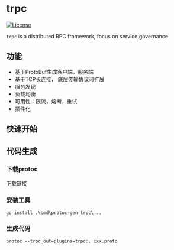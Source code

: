 # trpc

[![License](https://img.shields.io/:license-apache%202-blue.svg)](https://opensource.org/licenses/Apache-2.0)

`trpc` is a distributed RPC framework, focus on service governance

## 功能

- 基于ProtoBuf生成客户端，服务端
- 基于TCP长连接， 底层传输协议可扩展
- 服务发现
- 负载均衡
- 可用性：限流，熔断，重试
- 插件化

## 快速开始

## 代码生成

### 下载protoc

[下载链接](https://developers.google.com/protocol-buffers/docs/downloads)

### 安装工具

```shell
go install .\cmd\protoc-gen-trpc\...
```

### 生成代码

```shell
protoc --trpc_out=plugins=trpc:. xxx.proto
```